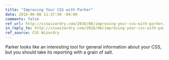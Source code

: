 ```yaml
---
title: "Improving Your CSS with Parker"
date: 2016-06-08 11:37:50 -04:00
comments: false
ref_url: http://csswizardry.com/2016/06/improving-your-css-with-parker/
in_reply_to: http://csswizardry.com/2016/06/improving-your-css-with-parker/
ref_source: CSS Wizardry
---
```


Parker looks like an interesting tool for general information about your CSS, but you should take its reporting with a grain of salt.
